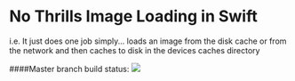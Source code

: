 # No Thrills Image Loading in Swift

i.e. It just does one job simply... loads an image from the disk cache or from the network and then caches to disk in the devices caches directory

####Master branch build status: 
![](https://travis-ci.org/devedup/NoThrillsImageLoading.svg?branch=master)


